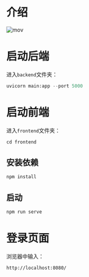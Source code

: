 # 介绍
<!-- ImageWeb是一个旨在将桌面端的图像处理软件[ImagePy](https://github.com/Image-Py/imagepy)迁移到web上的项目，使得用户无需配置复杂的环境、仅需一个浏览器即可进行复杂的图像处理操作。
如下是硬币分割的一个案例录像： -->
![mov](docs/imageweb_small.gif)
# 启动后端
进入`backend`文件夹：
```python
uvicorn main:app --port 5000
```

# 启动前端
进入`frontend`文件夹：
```js
cd frontend
```
## 安装依赖
```js
npm install
```

## 启动
```js
npm run serve
```

# 登录页面
浏览器中输入：
```html
http://localhost:8080/
```
<!-- # 启动主程序
进入`app`文件夹：
```python
python -m http:server 7788
``` -->
<!-- # 登录页面
浏览器中输入：
```html
http://0.0.0.0:7788
```
 -->
